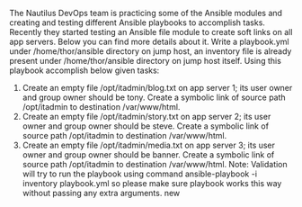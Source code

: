 The Nautilus DevOps team is practicing some of the Ansible modules and creating and testing different Ansible playbooks to accomplish tasks. Recently they started testing an Ansible file module to create soft links on all app servers. Below you can find more details about it.
Write a playbook.yml under /home/thor/ansible directory on jump host, an inventory file is already present under /home/thor/ansible directory on jump host itself. Using this playbook accomplish below given tasks:
1. Create an empty file /opt/itadmin/blog.txt on app server 1; its user owner and group owner should be tony. Create a symbolic link of source path /opt/itadmin to destination /var/www/html.
2. Create an empty file /opt/itadmin/story.txt on app server 2; its user owner and group owner should be steve. Create a symbolic link of source path /opt/itadmin to destination /var/www/html.
3. Create an empty file /opt/itadmin/media.txt on app server 3; its user owner and group owner should be banner. Create a symbolic link of source path /opt/itadmin to destination /var/www/html.
Note: Validation will try to run the playbook using command ansible-playbook -i inventory playbook.yml so please make sure playbook works this way without passing any extra arguments. new
